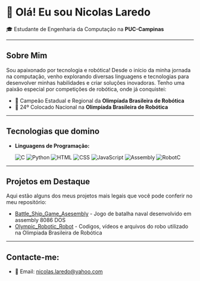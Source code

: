 # 👋 Olá! Eu sou **Nicolas Laredo**

🎓 Estudante de Engenharia da Computação na **PUC-Campinas**

---

## Sobre Mim

Sou apaixonado por tecnologia e robótica! Desde o início da minha jornada na computação, venho explorando diversas linguagens e tecnologias para desenvolver minhas habilidades e criar soluções inovadoras. Tenho uma paixão especial por competições de robótica, onde já conquistei:

- 🥇 Campeão Estadual e Regional da **Olimpíada Brasileira de Robótica**
- 🏅 24º Colocado Nacional na **Olimpíada Brasileira de Robótica**

---

## Tecnologias que domino

- **Linguagens de Programação:** 

  ![C](https://img.shields.io/badge/C-00599C?style=for-the-badge&logo=c&logoColor=white)
  ![Python](https://img.shields.io/badge/Python-3776AB?style=for-the-badge&logo=python&logoColor=white)
  ![HTML](https://img.shields.io/badge/HTML5-E34F26?style=for-the-badge&logo=html5&logoColor=white)
  ![CSS](https://img.shields.io/badge/CSS3-1572B6?style=for-the-badge&logo=css3&logoColor=white)
  ![JavaScript](https://img.shields.io/badge/JavaScript-F7DF1E?style=for-the-badge&logo=javascript&logoColor=black)
  ![Assembly](https://custom-icon-badges.herokuapp.com/badge/Assembly-525252.svg?style=for-the-badge)
  ![RobotC](https://custom-icon-badges.herokuapp.com/badge/RobotC-FF6F00.svg?style=for-the-badge)

---

## Projetos em Destaque

Aqui estão alguns dos meus projetos mais legais que você pode conferir no meu repositório:

- [Battle_Ship_Game_Asesembly](https://github.com/NickLaDev/BattleShip_Assembly) - Jogo de batalha naval desenvolvido em assembly 8086 DOS
- [Olympic_Robotic_Robot]() - Codigos, vídeos e arquivos do robo utilizado na Olimpiada Brasileira de Robótica 

---

## Contacte-me:

- 📧 Email: [nicolas.laredo@yahoo.com](mailto:nicolas.laredo@yahoo.com)

